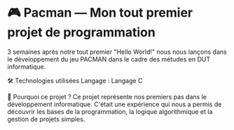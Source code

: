 # 🎮 Pacman — Mon tout premier projet de programmation
3 semaines après notre tout premier "Hello World!" nous nous lançons dans le développement du jeu PACMAN dans le cadre des métudes en DUT informatique.

🛠️ Technologies utilisées
Langage : Langage C


🌟 Pourquoi ce projet ?
Ce projet représente nos premiers pas dans le développement informatique. C'était une expérience qui nous a permis de découvrir les bases de la programmation, la logique algorithmique et la gestion de projets simples.
